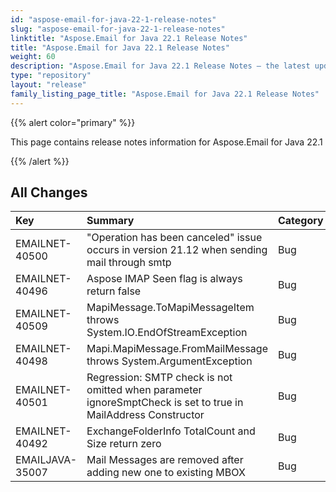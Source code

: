 ```yaml
---
id: "aspose-email-for-java-22-1-release-notes"
slug: "aspose-email-for-java-22-1-release-notes"
linktitle: "Aspose.Email for Java 22.1 Release Notes"
title: "Aspose.Email for Java 22.1 Release Notes"
weight: 60
description: "Aspose.Email for Java 22.1 Release Notes – the latest updates and fixes."
type: "repository"
layout: "release"
family_listing_page_title: "Aspose.Email for Java 22.1 Release Notes"
---
```


{{% alert color="primary" %}} 

This page contains release notes information for Aspose.Email for Java 22.1

{{% /alert %}} 
## **All Changes**

|**Key**|**Summary**|**Category**|
| :- | :- | :- |
|EMAILNET-40500|"Operation has been canceled" issue occurs in version 21.12 when sending mail through smtp|Bug|
|EMAILNET-40496|Aspose IMAP Seen flag is always return false|Bug|
|EMAILNET-40509|MapiMessage.ToMapiMessageItem throws System.IO.EndOfStreamException|Bug|
|EMAILNET-40498|Mapi.MapiMessage.FromMailMessage throws System.ArgumentException|Bug|
|EMAILNET-40501|Regression: SMTP check is not omitted when parameter ignoreSmptCheck is set to true in MailAddress Constructor|Bug|
|EMAILNET-40492|ExchangeFolderInfo TotalCount and Size return zero|Bug|
|EMAILJAVA-35007|Mail Messages are removed after adding new one to existing MBOX|Bug|